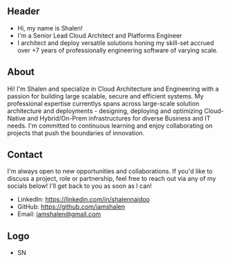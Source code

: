 ## Header
- Hi, my name is Shalen!
- I'm a Senior Lead Cloud Architect and Platforms Engineer
- I architect and deploy versatile solutions honing my skill-set accrued over +7 years of professionally engineering software of varying scale.

## About
Hi! I'm Shalen and specialize in Cloud Architecture and Engineering with a passion for building large scalable, secure and efficient systems. My professional expertise currentlys spans across large-scale solution architecture and deployments - designing, deploying and optimizing Cloud-Native and Hybrid/On-Prem infrastructures for diverse Business and IT needs. I'm committed to continuous learning and enjoy collaborating on projects that push the boundaries of innovation.

## Contact
I'm always open to new opportunities and collaborations. If you'd like to discuss a project, role or partnership, feel free to reach out via any of my socials below! I'll get back to you as soon as I can!
- LinkedIn: https://linkedin.com/in/shalennaidoo
- GitHub: https://github.com/iamshalen
- Email: iamshalen@gmail.com

## Logo
- SN
